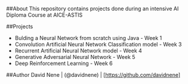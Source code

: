 ##About
This repository contains projects done during an intensive AI Diploma Course at AICE-ASTIS

##Projects
* Bulding a Neural Network from scratch using Java - Week 1
* Convolution Artificial Neural Network Classification model - Week 3
* Recurrent Artificial Neural Network model - Week 4
* Generative Adversarial Neural Network - Week 5
* Deep Reinforcement Learning - Week 6

##Author
David Nene | (@davidnene) | [https://github.com/davidnene]
